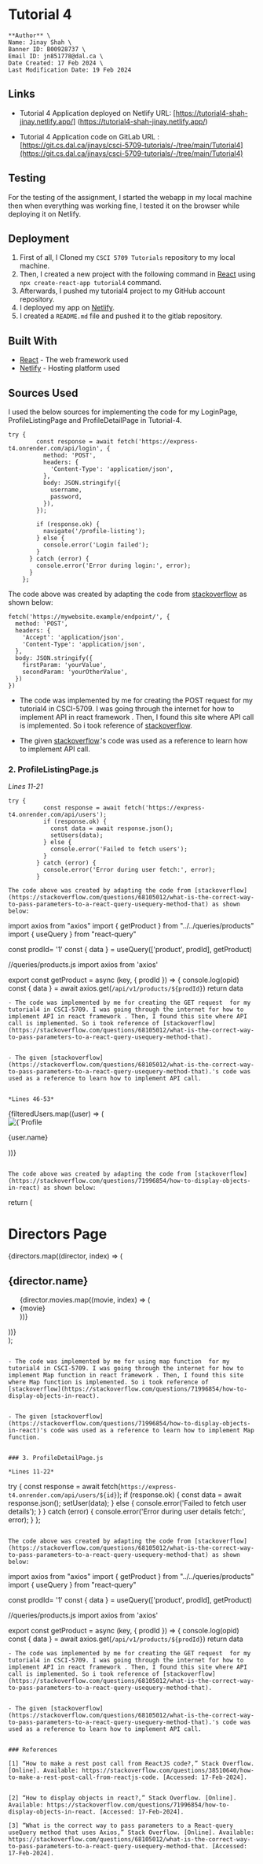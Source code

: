 # Tutorial 4

    **Author** \
    Name: Jinay Shah \
    Banner ID: B00928737 \
    Email ID: jn851778@dal.ca \
    Date Created: 17 Feb 2024 \
    Last Modification Date: 19 Feb 2024

## Links

- Tutorial 4  Application deployed on Netlify URL: [https://tutorial4-shah-jinay.netlify.app/] (https://tutorial4-shah-jinay.netlify.app/)

- Tutorial 4  Application code on GitLab URL : [https://git.cs.dal.ca/jinays/csci-5709-tutorials/-/tree/main/Tutorial4](https://git.cs.dal.ca/jinays/csci-5709-tutorials/-/tree/main/Tutorial4)

## Testing

For the testing of the assignment, I started the webapp in my local machine then when everything was working fine, I tested it on the browser while deploying it on Netlify.

## Deployment

1. First of all, I Cloned my `CSCI 5709 Tutorials` repository to my local machine.
2. Then, I created a new project with the following command in [React](https://react.dev) using `npx create-react-app tutorial4` command.
3. Afterwards, I pushed my tutorial4 project to my GitHub account repository.
4. I deployed my app on [Netlify](https://www.netlify.com).
5. I created a `README.md` file and pushed it to the gitlab repository.

## Built With

* [React](https://react.dev) - The web framework used
* [Netlify](https://app.netlify.com/) - Hosting platform used

## Sources Used

I used the below sources for implementing the code for my LoginPage, ProfileListingPage and ProfileDetailPage in Tutorial-4.

```
try {
        const response = await fetch('https://express-t4.onrender.com/api/login', {
          method: 'POST',
          headers: {
            'Content-Type': 'application/json',
          },
          body: JSON.stringify({
            username,
            password,
          }),
        });
  
        if (response.ok) {
          navigate('/profile-listing');
        } else {
          console.error('Login failed');
        }
      } catch (error) {
        console.error('Error during login:', error);
      }
    };

```    
The code above was created by adapting the code from [stackoverflow](https://stackoverflow.com/questions/38510640/how-to-make-a-rest-post-call-from-reactjs-code) as shown below:

```
fetch('https://mywebsite.example/endpoint/', {
  method: 'POST',
  headers: {
    'Accept': 'application/json',
    'Content-Type': 'application/json',
  },
  body: JSON.stringify({
    firstParam: 'yourValue',
    secondParam: 'yourOtherValue',
  })
})

```
- The code was implemented by me for creating the POST request  for my tutorial4 in CSCI-5709. I was going through the internet for how to implement API in react framework . Then, I found this site where API call is implemented. So i took reference of [stackoverflow](https://stackoverflow.com/questions/38510640/how-to-make-a-rest-post-call-from-reactjs-code). 

 
- The given [stackoverflow](https://stackoverflow.com/questions/38510640/how-to-make-a-rest-post-call-from-reactjs-code).'s code was used as a reference to learn how to implement API call.


### 2. ProfileListingPage.js

*Lines 11-21*

```
try {
          const response = await fetch('https://express-t4.onrender.com/api/users');
          if (response.ok) {
            const data = await response.json();
            setUsers(data);
          } else {
            console.error('Failed to fetch users');
          }
        } catch (error) {
          console.error('Error during user fetch:', error);
        }

```

```    
The code above was created by adapting the code from [stackoverflow](https://stackoverflow.com/questions/68105012/what-is-the-correct-way-to-pass-parameters-to-a-react-query-usequery-method-that) as shown below:

```
import axios from "axios"
import { getProduct } from "../../queries/products"
import { useQuery } from "react-query"

const prodId= '1'
const { data } = useQuery(['product', prodId], getProduct)

//queries/products.js
import axios from 'axios'

export const getProduct = async (key, { prodId }) => {
    console.log(opid)
    const { data } = await axios.get(`/api/v1/products/${prodId}`)
    return data

```
- The code was implemented by me for creating the GET request  for my tutorial4 in CSCI-5709. I was going through the internet for how to implement API in react framework . Then, I found this site where API call is implemented. So i took reference of [stackoverflow](https://stackoverflow.com/questions/68105012/what-is-the-correct-way-to-pass-parameters-to-a-react-query-usequery-method-that). 

 
- The given [stackoverflow](https://stackoverflow.com/questions/68105012/what-is-the-correct-way-to-pass-parameters-to-a-react-query-usequery-method-that).'s code was used as a reference to learn how to implement API call.


*Lines 46-53*

```
<div className="user-list">
          {filteredUsers.map((user) => (
    <Link key={user._id} to={`/profile-detail/${user._id}`} className="user-card-link">
        <div className="user-card">
            <img src={user.picture} alt={`Profile of ${user.name}`} className="user-image" />
            <div className="user-details">
                <p className="user-name">{user.name}</p>
            </div>
        </div>
    </Link>
            ))}
</div>
          
```

The code above was created by adapting the code from [stackoverflow](https://stackoverflow.com/questions/71996854/how-to-display-objects-in-react) as shown below:

```
 return (
    <div>
      <h1>Directors Page</h1>
      {directors.map((director, index) => (
        <div key={index}>
          <h2>{director.name}</h2>
          <ul>
            {director.movies.map((movie, index) => (
              <li key={index}>{movie}</li>
            ))}
          </ul>
        </div>
      ))}
    </div>
  );

```

- The code was implemented by me for using map function  for my tutorial4 in CSCI-5709. I was going through the internet for how to implement Map function in react framework . Then, I found this site where Map function is implemented. So i took reference of [stackoverflow](https://stackoverflow.com/questions/71996854/how-to-display-objects-in-react). 

 
- The given [stackoverflow](https://stackoverflow.com/questions/71996854/how-to-display-objects-in-react)'s code was used as a reference to learn how to implement Map function.


### 3. ProfileDetailPage.js

*Lines 11-22*

```
try {
        const response = await fetch(`https://express-t4.onrender.com/api/users/${id}`);
        if (response.ok) {
          const data = await response.json();
          setUser(data);
        } else {
          console.error('Failed to fetch user details');
        }
      } catch (error) {
        console.error('Error during user details fetch:', error);
      }
    };
```

The code above was created by adapting the code from [stackoverflow](https://stackoverflow.com/questions/68105012/what-is-the-correct-way-to-pass-parameters-to-a-react-query-usequery-method-that) as shown below:

```
import axios from "axios"
import { getProduct } from "../../queries/products"
import { useQuery } from "react-query"

const prodId= '1'
const { data } = useQuery(['product', prodId], getProduct)

//queries/products.js
import axios from 'axios'

export const getProduct = async (key, { prodId }) => {
    console.log(opid)
    const { data } = await axios.get(`/api/v1/products/${prodId}`)
    return data

```
- The code was implemented by me for creating the GET request  for my tutorial4 in CSCI-5709. I was going through the internet for how to implement API in react framework . Then, I found this site where API call is implemented. So i took reference of [stackoverflow](https://stackoverflow.com/questions/68105012/what-is-the-correct-way-to-pass-parameters-to-a-react-query-usequery-method-that). 

 
- The given [stackoverflow](https://stackoverflow.com/questions/68105012/what-is-the-correct-way-to-pass-parameters-to-a-react-query-usequery-method-that).'s code was used as a reference to learn how to implement API call.


### References

[1]	“How to make a rest post call from ReactJS code?,” Stack Overflow. [Online]. Available: https://stackoverflow.com/questions/38510640/how-to-make-a-rest-post-call-from-reactjs-code. [Accessed: 17-Feb-2024].


[2]	“How to display objects in react?,” Stack Overflow. [Online]. Available: https://stackoverflow.com/questions/71996854/how-to-display-objects-in-react. [Accessed: 17-Feb-2024].

[3]	“What is the correct way to pass parameters to a React-query useQuery method that uses Axios,” Stack Overflow. [Online]. Available: https://stackoverflow.com/questions/68105012/what-is-the-correct-way-to-pass-parameters-to-a-react-query-usequery-method-that. [Accessed: 17-Feb-2024].

